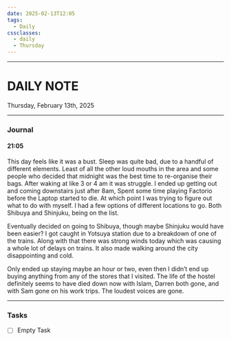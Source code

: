 ```yaml
---
date: 2025-02-13T12:05
tags:
  - Daily
cssclasses:
  - daily 
  - Thursday
---
```

---
# DAILY NOTE
Thursday, February 13th, 2025
***
### Journal
#### 21:05
This day feels like it was a bust. Sleep was quite bad, due to a handful of different elements. Least of all the other loud mouths in the area and some people who decided that midnight was the best time to re-organise their bags. After waking at like 3 or 4 am it was struggle. I ended up getting out and coming downstairs just after 8am, Spent some time playing Factorio before the Laptop started to die. At which point I was trying to figure out what to do with myself. I had a few options of different locations to go. Both Shibuya and Shinjuku, being on the list.

Eventually decided on going to Shibuya, though maybe Shinjuku would have been easier? I got caught in Yotsuya station due to a breakdown of one of the trains. Along with that there was strong winds today which was causing a whole lot of delays on trains. It also made walking around the city disappointing and cold.

Only ended up staying maybe an hour or two, even then I didn’t end up buying anything from any of the stores that I visited. The life of the hostel definitely seems to have died down now with Islam, Darren both gone, and with Sam gone on his work trips. The loudest voices are gone.
***
### Tasks
- [ ] Empty Task
